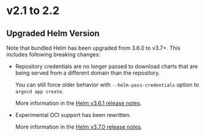 # v2.1 to 2.2

## Upgraded Helm Version

Note that bundled Helm has been upgraded from 3.6.0 to v3.7+. This includes following breaking changes:

- Repository credentials are no longer passed to download charts that
  are being served from a different domain than the repository.

  You can still force older behavior with `--helm-pass-credentials` option to `argocd app create`.

  More information in the [Helm v3.6.1 release notes](https://github.com/helm/helm/releases/tag/v3.6.1).

- Experimental OCI support has been rewritten.

  More information in the [Helm v3.7.0 release notes](https://github.com/helm/helm/releases/tag/v3.7.0).
